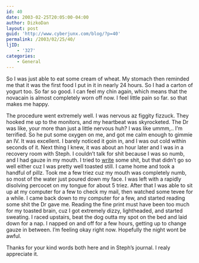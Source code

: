 ```yaml
---
id: 40
date: 2003-02-25T20:05:00-04:00
author: DizkoDan
layout: post
guid: 'http://www.cyberjunx.com/blog/?p=40'
permalink: /2003/02/25/40/
ljID:
    - '327'
categories:
    - General
---
```


So I was just able to eat some cream of wheat. My stomach then reminded me that it was the first food I put in it in nearly 24 hours. So I had a carton of yogurt too. So far so good. I can feel my chin again, which means that the novacain is almost completely worn off now. I feel little pain so far. so that makes me happy.

<lj text="Read more"></lj>

The procedure went extremely well. I was nervous az figgity fizzuck. They hooked me up to the monitors, and my heartbeat was skyrocketed. The Dr was like, your more than just a little nervous huh? I was like ummm,.. I’m terrified. So he put some oxygen on me, and got me calm enough to gimmie an IV. It was excellent. I barely noticed it goin in, and I was out cold within seconds of it. Next thing I knew, it was about an hour later and I was in a recovery room with Steph. I couldn’t talk for shit because I was so numb, and I had gauze in my mouth. I tried to [write](http://www.stvlive.com/thoughts/200302/note.jpg) some shit, but that didn’t go so well either cuz I was pretty well toasted still. I came home and took a handful of pillz. Took me a few triez cuz my mouth was completely numb, so most of the water just poured down my face. I was left with a rapidly disolving percocet on my tongue for about 5 triez. After that I was able to sit up at my computer for a few to check my mail, then watched some tevee for a while. I came back down to my computer for a few, and started reading some shit the Dr gave me. Reading the fine print must have been too much for my toasted brain, cuz I got extremely dizzy, lightheaded, and started sweating. I raced upstairs, beat the dog outta my spot on the bed and laid down for a nap. I napped on and off for a few hours, getting up to change gauze in between. I’m feeling okay right now. Hopefully the night wont be awful.

Thanks for your kind words both here and in Steph’s journal. I realy appreciate it.